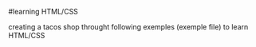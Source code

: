 #learning HTML/CSS



creating a tacos shop throught following exemples (exemple file) to learn HTML/CSS
